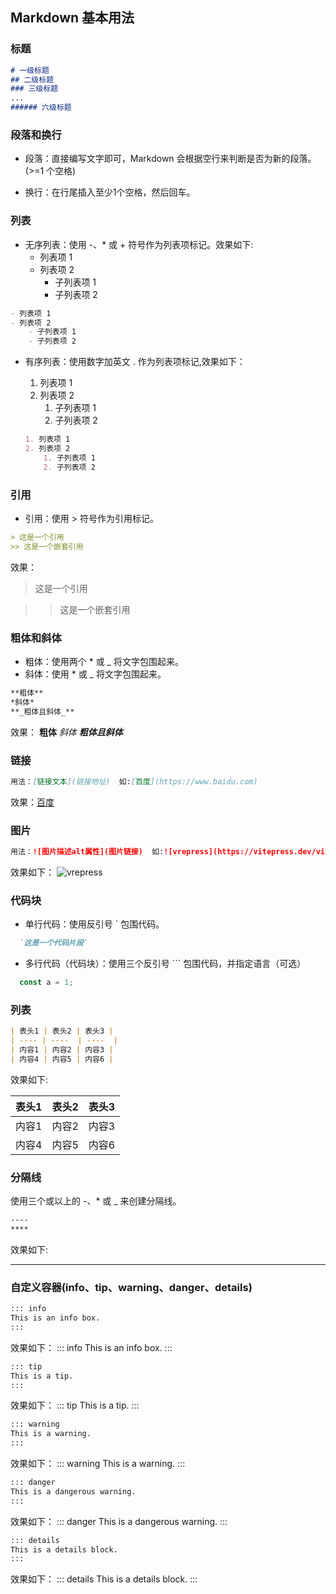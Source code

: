 ## Markdown 基本用法
### 标题
```md
# 一级标题  
## 二级标题  
### 三级标题
...
###### 六级标题  
```

### 段落和换行
  - 段落：直接编写文字即可，Markdown 会根据空行来判断是否为新的段落。(>=1 个空格)
  * 换行：在行尾插入至少1个空格，然后回车。

### 列表
- 无序列表：使用 -、* 或 + 符号作为列表项标记。效果如下:
  - 列表项 1  
  - 列表项 2  
    - 子列表项 1  
    - 子列表项 2

```md
- 列表项 1  
- 列表项 2
    - 子列表项 1  
    - 子列表项 2  
```

- 有序列表：使用数字加英文 . 作为列表项标记,效果如下：
  1. 列表项 1  
  2. 列表项 2
      1. 子列表项 1  
      2. 子列表项 2

  ```md
  1. 列表项 1  
  2. 列表项 2
      1. 子列表项 1  
      2. 子列表项 2  
  ```
### 引用
  - 引用：使用 > 符号作为引用标记。
  ```md
  > 这是一个引用
  >> 这是一个嵌套引用
  ```
  效果：  
  > 这是一个引用

  >> 这是一个嵌套引用
### 粗体和斜体
  - 粗体：使用两个 * 或 _ 将文字包围起来。
  - 斜体：使用 * 或 _ 将文字包围起来。
  ```md
  **粗体**  
  *斜体*
  **_粗体且斜体_**  
  ```
  效果： **粗体**  *斜体*  **_粗体且斜体_**

### 链接

  ```md
  用法：[链接文本](链接地址)  如:[百度](https://www.baidu.com)
  ```
  效果：[百度](https://www.baidu.com)

### 图片
  ```md
  用法：![图片描述alt属性](图片链接)  如:![vrepress](https://vitepress.dev/vitepress-logo-mini.svg)
  ```
  效果如下：  ![vrepress](https://vitepress.dev/vitepress-logo-mini.svg)

### 代码块
  - 单行代码：使用反引号 ` 包围代码。
  
  ```md
    `这是一个代码片段`
  ```
  - 多行代码（代码块）：使用三个反引号 ``` 包围代码，并指定语言（可选）

  ```js
    const a = 1;
  ```
### 列表

  ```md
  | 表头1 | 表头2 | 表头3 |  
  | ---- | ----  | ----  |  
  | 内容1 | 内容2 | 内容3 |  
  | 内容4 | 内容5 | 内容6 |

  ```
  效果如下:

  | 表头1 | 表头2 | 表头3 |  
  | ----  | ----  | ---- |  
  | 内容1 | 内容2 | 内容3 |  
  | 内容4 | 内容5 | 内容6 |
    
### 分隔线
  
  使用三个或以上的 -、* 或 _ 来创建分隔线。

  ```md
  ----
  **** 
  ```

  效果如下:
  ***
### 自定义容器(info、tip、warning、danger、details)

```md
::: info
This is an info box.
:::
```
效果如下：
::: info
This is an info box.
:::

```md
::: tip
This is a tip.
:::
```
效果如下：
::: tip
This is a tip.
:::

```md
::: warning
This is a warning.
:::
```
效果如下：
::: warning
This is a warning.
:::

```md
::: danger
This is a dangerous warning.
:::
```
效果如下：
::: danger
This is a dangerous warning.
:::


```md
::: details
This is a details block.
:::
```
效果如下：
::: details
This is a details block.
:::



        



      
